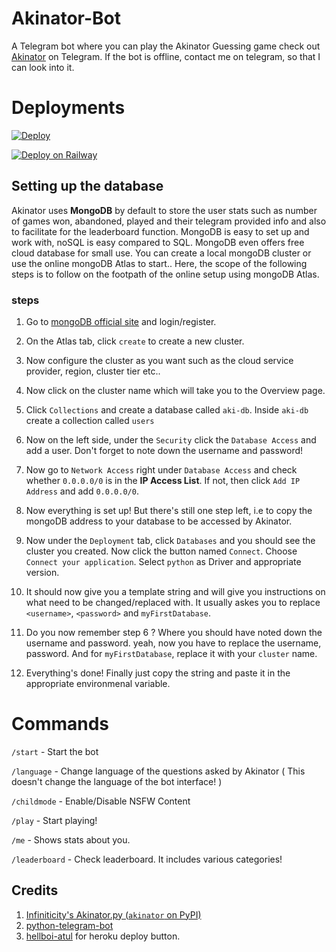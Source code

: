 # Akinator-Bot
A Telegram bot where you can play the Akinator Guessing game
check out [Akinator](https://t.me/aki_akinator_bot) on Telegram.
If the bot is offline, contact me on telegram, so that I can look into it.

# Deployments
[![Deploy](https://www.herokucdn.com/deploy/button.svg)](https://dashboard.heroku.com/new?button-url=https%3A%2F%2Fgithub.com%2FLLLP7%2FAkinator-bot&template=https%3A%2F%2Fgithub.com%2FLLLP7%2FAkinator-bot
)

[![Deploy on Railway](https://railway.app/button.svg)](https://railway.app/new/template?template=https%3A%2F%2Fgithub.com%2Fadenosinetp10%2FAkinator-Bot&envs=aki_mongo_host%2Cbot_token&aki_mongo_hostDesc=mongoDB+URI+for+accessing+database.&bot_tokenDesc=Telegram+Bot+token+obtained+from+BotFather&referralCode=9C9po6)

## Setting up the database

Akinator uses **MongoDB** by default to store the user stats such as number of games won, abandoned, played and their telegram provided info and also to facilitate for the leaderboard function. MongoDB is easy to set up and work with, noSQL is easy compared to SQL. MongoDB even offers free cloud database for small use. You can create a local mongoDB cluster or use the online mongoDB Atlas to start.. Here, the scope of the following steps is to follow on the footpath of the online setup using mongoDB Atlas.

### steps

1) Go to [mongoDB official site](https://www.mongodb.com/) and login/register.

2) On the Atlas tab, click `create` to create a new cluster.

3) Now configure the cluster as you want such as the cloud service provider, region, cluster tier etc..

4) Now click on the cluster name which will take you to the Overview page.

5) Click `Collections` and create a database called `aki-db`. Inside `aki-db` create a collection called `users`

6) Now on the left side, under the `Security` click the `Database Access` and add a user. Don't forget to note down the username and password!

7) Now go to `Network Access` right under `Database Access` and check whether `0.0.0.0/0` is in the **IP Access List**. If not, then click `Add IP Address` and add `0.0.0.0/0`.

8) Now everything is set up! But there's still one step left, i.e to copy the mongoDB address to your database to be accessed by Akinator.

9) Now under the `Deployment` tab, click `Databases` and you should see the cluster you created. Now click the button named `Connect`. Choose `Connect your application`. Select `python` as Driver and appropriate version.

10) It should now give you a template string and will give you instructions on what need to be changed/replaced with. It usually askes you to replace `<username>`, `<password>` and `myFirstDatabase`.

11) Do you now remember step 6 ? Where you should have noted down the username and password. yeah, now you have to replace the username, password. And for `myFirstDatabase`, replace it with your `cluster` name.

12) Everything's done! Finally just copy the string and paste it in the appropriate environmenal variable.


 
# Commands
`/start` - Start the bot

`/language` - Change language of the questions asked by Akinator ( This doesn't change the language of the bot interface! )

`/childmode` - Enable/Disable NSFW Content

`/play` - Start playing!

`/me` - Shows stats about you.

`/leaderboard` - Check leaderboard. It includes various categories!

## Credits

 1. [Infiniticity's Akinator.py (`akinator` on PyPI)](https://github.com/Infiniticity/akinator.py)
 2. [python-telegram-bot](https://github.com/python-telegram-bot/python-telegram-bot)
 3. [hellboi-atul](https://github.com/hellboi-atul) for heroku deploy button.

